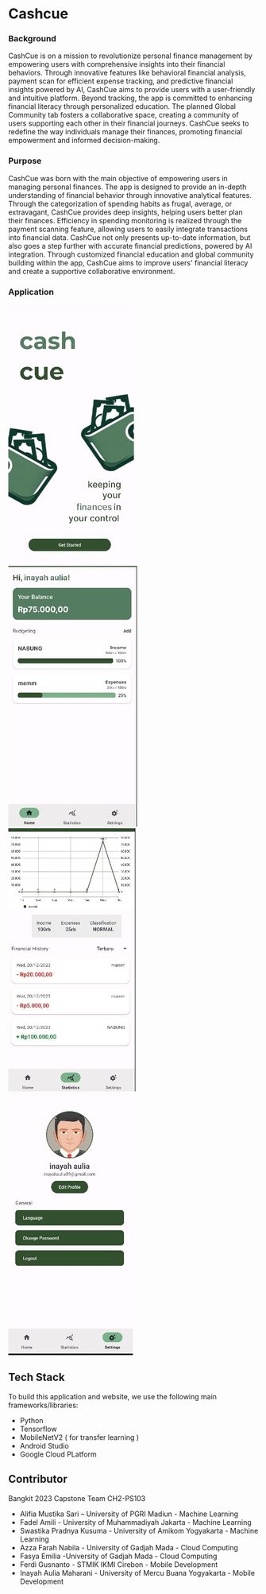 <H1>Cashcue</H1>


### Background
CashCue is on a mission to revolutionize personal finance management by empowering users with comprehensive insights into their financial behaviors. Through innovative features like behavioral financial analysis, payment scan for efficient expense tracking, and predictive financial insights powered by AI, CashCue aims to provide users with a user-friendly and intuitive platform. Beyond tracking, the app is committed to enhancing financial literacy through personalized education. The planned Global Community tab fosters a collaborative space, creating a community of users supporting each other in their financial journeys. CashCue seeks to redefine the way individuals manage their finances, promoting financial empowerment and informed decision-making.

### Purpose
CashCue was born with the main objective of empowering users in managing personal finances. The app is designed to provide an in-depth understanding of financial behavior through innovative analytical features. Through the categorization of spending habits as frugal, average, or extravagant, CashCue provides deep insights, helping users better plan their finances. Efficiency in spending monitoring is realized through the payment scanning feature, allowing users to easily integrate transactions into financial data. CashCue not only presents up-to-date information, but also goes a step further with accurate financial predictions, powered by AI integration. Through customized financial education and global community building within the app, CashCue aims to improve users' financial literacy and create a supportive collaborative environment.

### Application
<img src="https://github.com/Cashcue/.github/blob/d3472c63a6529b1faeaf0120cfdb0702a9fa5ae7/IMG-20231222-WA0005.jpg"></img>
<img src="https://github.com/Cashcue/.github/blob/d3472c63a6529b1faeaf0120cfdb0702a9fa5ae7/IMG-20231222-WA0001.jpg"></img>
<img src="https://github.com/Cashcue/.github/blob/d3472c63a6529b1faeaf0120cfdb0702a9fa5ae7/IMG-20231222-WA0003.jpg"></img>
<img src="https://github.com/Cashcue/.github/blob/d3472c63a6529b1faeaf0120cfdb0702a9fa5ae7/IMG-20231222-WA0009.jpg"></img>


## Tech Stack
To build this application and website, we use the following main frameworks/libraries:
- Python
- Tensorflow
- MobileNetV2 ( for transfer learning )
- Android Studio
- Google Cloud PLatform

## Contributor

Bangkit 2023 Capstone Team CH2-PS103
- Alifia Mustika Sari – University of PGRI Madiun - Machine Learning 
- Fadel Amili - University of Muhammadiyah Jakarta - Machine Learning 
- Swastika Pradnya Kusuma - University of Amikom Yogyakarta - Machine Learning  
- Azza Farah Nabila - University of Gadjah Mada - Cloud Computing 
- Fasya Emilia -University of Gadjah Mada - Cloud Computing 
- Ferdi Gusnanto - STMIK IKMI Cirebon - Mobile Development 
- Inayah Aulia Maharani - University of Mercu Buana Yogyakarta - Mobile Development 

